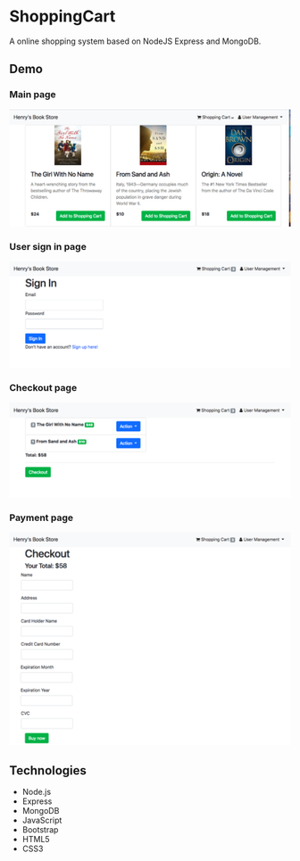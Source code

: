 # ShoppingCart
A online shopping system based on NodeJS Express and MongoDB.

## Demo
### Main page
![demo1](https://github.com/HER0MA/ShoppingCart/blob/master/pics/ss1.png)

### User sign in page
![demo3](https://github.com/HER0MA/ShoppingCart/blob/master/pics/ss3.png)

### Checkout page
![demo4](https://github.com/HER0MA/ShoppingCart/blob/master/pics/ss4.png)

### Payment page
![demo2](https://github.com/HER0MA/ShoppingCart/blob/master/pics/ss2.png)

## Technologies
- Node.js
- Express
- MongoDB
- JavaScript
- Bootstrap
- HTML5
- CSS3
